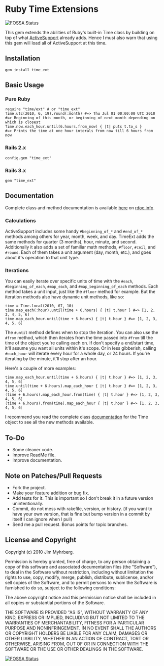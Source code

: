 # Ruby Time Extensions
[![FOSSA Status](https://app.fossa.io/api/projects/git%2Bgithub.com%2Fjimeh%2Ftime_ext.svg?type=shield)](https://app.fossa.io/projects/git%2Bgithub.com%2Fjimeh%2Ftime_ext?ref=badge_shield)


This gem extends the abilities of Ruby's built-in Time class by building on top of what [ActiveSupport][as] already adds. Hence I must also warn that using this gem will load all of ActiveSupport at this time.


## Installation

    gem install time_ext


## Basic Usage

### Pure Ruby

    require "time/ext" # or "time_ext"
    Time.utc(2010, 6, 19).round(:month) #=> Thu Jul 01 00:00:00 UTC 2010
    #=> Beginning of this month, or beginning of next month depending on which is closest
    Time.now.each_hour.until(6.hours.from_now) { |t| puts t.to_s }
    #=> Prints the time at one hour interals from now till 6 hours from now

### Rails 2.x

    config.gem "time_ext"

### Rails 3.x

    gem "time_ext"


## Documentation

Complete class and method documentation is available [here][docs] on [rdoc.info][].

### Calculations

ActiveSupport includes some handy `#beginning_of_*` and `#end_of_*` methods among others for year, month, week, and day. TimeExt adds the same methods for quarter (3 months), hour, minute, and second. Additionally it also adds a set of familiar math methods, `#floor`, `#ceil`, and `#round`. Each of them takes a unit argument (day, month, etc.), and goes about it's operation to that unit type.

### Iterations

You can easily iterate over specific units of time with the `#each`, `#beginning_of_each`, `#map_each`, and `#map_beginning_of_each` methods. Each method takes a unit input, just like the `#floor` method for example. But the iteration methods also have dynamic unit methods, like so:

    time = Time.local(2010, 07, 10)
    time.map_each(:hour).until(time + 6.hours) { |t| t.hour } #=> [1, 2, 3, 4, 5, 6]
    time.map_each_hour.until(time + 6.hours) { |t| t.hour } #=> [1, 2, 3, 4, 5, 6]
    
The `#until` method defines when to stop the iteration. You can also use the `#from` method, which then iterates from the time passed into `#from` till the time of the object you're calling each on. If don't specify a end/start time, it'll assume you want all units within it's scope. Or in less gibberish, calling `#each_hour` will iterate every hour for a whole day, or 24 hours. If you're iterating by the minute, it'll stop after an hour.

Here's a couple of more examples:

    time.map_each_hour.until(time + 6.hours) { |t| t.hour } #=> [1, 2, 3, 4, 5, 6]
    time.until(time + 6.hours).map_each_hour { |t| t.hour } #=> [1, 2, 3, 4, 5, 6]
    (time + 6.hours).map_each_hour.from(time) { |t| t.hour } #=> [1, 2, 3, 4, 5, 6]
    (time + 6.hours).from(time).map_each_hour { |t| t.hour } #=> [1, 2, 3, 4, 5, 6]

I recommend you read the complete class [documentation][docs] for the Time object to see all the new methods available.


## To-Do

* Some cleaner code.
* Improve ReadMe file.
* Improve documentation.


## Note on Patches/Pull Requests
 
* Fork the project.
* Make your feature addition or bug fix.
* Add tests for it. This is important so I don't break it in a
  future version unintentionally.
* Commit, do not mess with rakefile, version, or history.
  (if you want to have your own version, that is fine but bump version in a commit by itself I can ignore when I pull)
* Send me a pull request. Bonus points for topic branches.


## License and Copyright

Copyright (c) 2010 Jim Myhrberg.

Permission is hereby granted, free of charge, to any person obtaining
a copy of this software and associated documentation files (the
"Software"), to deal in the Software without restriction, including
without limitation the rights to use, copy, modify, merge, publish,
distribute, sublicense, and/or sell copies of the Software, and to
permit persons to whom the Software is furnished to do so, subject to
the following conditions:

The above copyright notice and this permission notice shall be
included in all copies or substantial portions of the Software.

THE SOFTWARE IS PROVIDED "AS IS", WITHOUT WARRANTY OF ANY KIND,
EXPRESS OR IMPLIED, INCLUDING BUT NOT LIMITED TO THE WARRANTIES OF
MERCHANTABILITY, FITNESS FOR A PARTICULAR PURPOSE AND
NONINFRINGEMENT. IN NO EVENT SHALL THE AUTHORS OR COPYRIGHT HOLDERS BE
LIABLE FOR ANY CLAIM, DAMAGES OR OTHER LIABILITY, WHETHER IN AN ACTION
OF CONTRACT, TORT OR OTHERWISE, ARISING FROM, OUT OF OR IN CONNECTION
WITH THE SOFTWARE OR THE USE OR OTHER DEALINGS IN THE SOFTWARE.



[as]: http://as.rubyonrails.org/classes/ActiveSupport/CoreExtensions/Time/Calculations.html
[docs]: http://rdoc.info/gems/time_ext/frames
[rdoc.info]: http://rdoc.info/

[![FOSSA Status](https://app.fossa.io/api/projects/git%2Bgithub.com%2Fjimeh%2Ftime_ext.svg?type=large)](https://app.fossa.io/projects/git%2Bgithub.com%2Fjimeh%2Ftime_ext?ref=badge_large)
